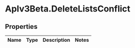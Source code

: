 # ApIv3Beta.DeleteListsConflict

## Properties

Name | Type | Description | Notes
------------ | ------------- | ------------- | -------------



